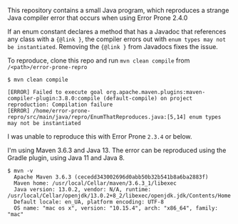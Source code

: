 This repository contains a small Java program, which reproduces a strange Java compiler error that occurs when using Error Prone 2.4.0

If an enum constant declares a method that has a Javadoc that references any class with a `{@link }`, the compiler errors out with
`enum types may not be instantiated`.
Removing the `{@link }` from Javadocs fixes the issue. 


To reproduce, clone this repo and run `mvn clean compile` from `/<path>/error-prone-repro` 
```
$ mvn clean compile
  
[ERROR] Failed to execute goal org.apache.maven.plugins:maven-compiler-plugin:3.8.0:compile (default-compile) on project reproduction: Compilation failure
[ERROR] /home/error-prone-repro/src/main/java/repro/EnumThatReproduces.java:[5,14] enum types may not be instantiated

```

I was unable to reproduce this with Error Prone `2.3.4` or below.

I'm using Maven 3.6.3 and Java 13. The error can be reproduced using the Gradle plugin, using Java 11 and Java 8.

```
$ mvn -v 
  Apache Maven 3.6.3 (cecedd343002696d0abb50b32b541b8a6ba2883f)
  Maven home: /usr/local/Cellar/maven/3.6.3_1/libexec
  Java version: 13.0.2, vendor: N/A, runtime: /usr/local/Cellar/openjdk/13.0.2+8_2/libexec/openjdk.jdk/Contents/Home
  Default locale: en_UA, platform encoding: UTF-8
  OS name: "mac os x", version: "10.15.4", arch: "x86_64", family: "mac"
```

